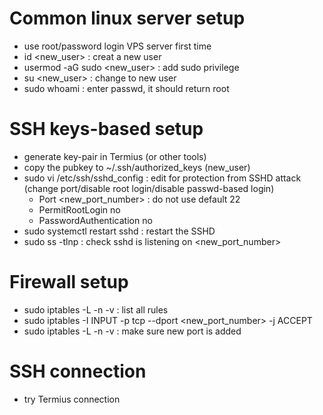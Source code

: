 # Common linux server setup

- use root/password login VPS server first time
- id <new_user> : creat a new user
- usermod -aG sudo <new_user> : add sudo privilege
- su <new_user> : change to new user
- sudo whoami : enter passwd, it should return root

# SSH keys-based setup

  - generate key-pair in Termius (or other tools)
  - copy the pubkey to ~/.ssh/authorized_keys (new_user)
  - sudo vi /etc/ssh/sshd_config : edit for protection from SSHD attack (change port/disable root login/disable passwd-based login)
    - Port <new_port_number>  : do not use default 22
    - PermitRootLogin no
    - PasswordAuthentication no
  - sudo systemctl restart sshd :  restart the SSHD
  - sudo ss -tlnp : check sshd is listening on <new_port_number>

# Firewall setup
  - sudo iptables -L -n -v  : list all rules
  - sudo iptables -I INPUT -p tcp --dport <new_port_number> -j ACCEPT
  - sudo iptables -L -n -v  : make sure new port is added

# SSH connection
- try Termius connection
